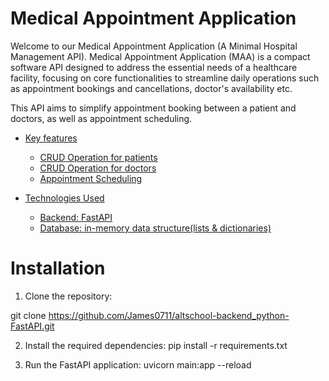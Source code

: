 # Medical Appointment Application
Welcome to our Medical Appointment Application (A Minimal Hospital Management API). Medical Appointment Application (MAA) is a compact software API designed to address the essential needs of a healthcare facility, focusing on core functionalities to streamline daily operations such as appointment bookings and cancellations, doctor's availability etc.

This API aims to simplify appointment booking between a patient and doctors, as well as appointment scheduling.


- [Key features](#key-features)
    + [CRUD Operation for patients](#CRUD-Operation-for-patients)
    + [CRUD Operation for doctors](#CRUD-Operation-for-doctors)
    + [Appointment Scheduling](#appointment-scheduling)
   
- [Technologies Used](#technologies-used)
    + [Backend: FastAPI](#backend:-fastapi)
    + [Database: in-memory data structure(lists & dictionaries)](#database:in-memory-data-structure-(lists-&-dictionaries))

# Installation

1. Clone the repository:

git clone https://github.com/James0711/altschool-backend_python-FastAPI.git

2. Install the required dependencies: pip install -r requirements.txt

3. Run the FastAPI application: uvicorn main:app --reload